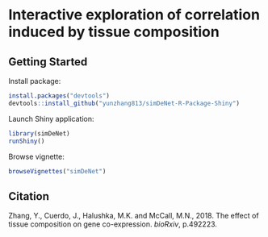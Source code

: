 # Interactive exploration of correlation induced by tissue composition

## Getting Started

Install package:
```R
install.packages("devtools")
devtools::install_github("yunzhang813/simDeNet-R-Package-Shiny")
```

Launch Shiny application:
```R
library(simDeNet)
runShiny()
```

Browse vignette:
```R
browseVignettes("simDeNet")
```

## Citation
Zhang, Y., Cuerdo, J., Halushka, M.K. and McCall, M.N., 2018. The effect of tissue composition on gene co-expression. *bioRxiv*, p.492223.